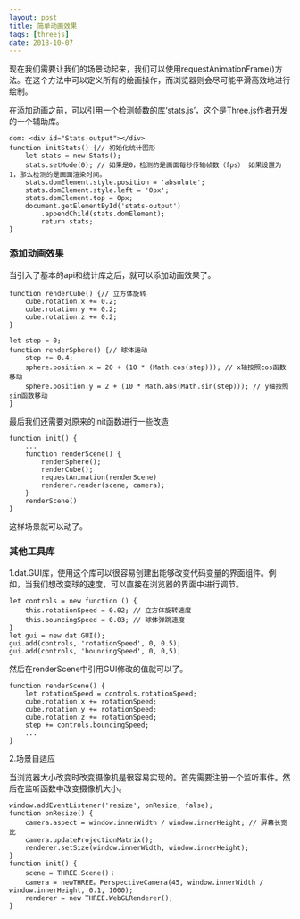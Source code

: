 ```yaml
---
layout: post
title: 简单动画效果
tags: [threejs]
date: 2018-10-07
---
```


现在我们需要让我们的场景动起来，我们可以使用requestAnimationFrame()方法。在这个方法中可以定义所有的绘画操作，而浏览器则会尽可能平滑高效地进行绘制。

在添加动画之前，可以引用一个检测帧数的库‘stats.js’，这个是Three.js作者开发的一个辅助库。

    dom: <div id="Stats-output"></div>
    function initStats() {// 初始化统计图形 
        let stats = new Stats();
        stats.setMode(0); // 如果是0，检测的是画面每秒传输帧数（fps） 如果设置为1，那么检测的是画面渲染时间。
        stats.domElement.style.position = 'absolute';
        stats.domElement.style.left = '0px';
        stats.domElement.top = 0px;
        document.getElementById('stats-output')
            .appendChild(stats.domElement);
            return stats;
    }

### 添加动画效果

当引入了基本的api和统计库之后，就可以添加动画效果了。

    function renderCube() {// 立方体旋转
        cube.rotation.x += 0.2;
        cube.rotation.y += 0.2;
        cube.rotation.z += 0.2;
    }

    let step = 0;
    function renderSphere() {// 球体运动
        step += 0.4;
        sphere.position.x = 20 + (10 * (Math.cos(step))); // x轴按照cos函数移动
        sphere.position.y = 2 + (10 * Math.abs(Math.sin(step))); // y轴按照sin函数移动
    }

最后我们还需要对原来的init函数进行一些改造

    function init() {
        ...
        function renderScene() {
            renderSphere();
            renderCube();
            requestAnimation(renderScene)
            renderer.render(scene, camera);
        }
        renderScene()
    }

这样场景就可以动了。

### 其他工具库

1.dat.GUI库，使用这个库可以很容易创建出能够改变代码变量的界面组件。例如，当我们想改变球的速度，可以直接在浏览器的界面中进行调节。

    let controls = new function () {
        this.rotationSpeed = 0.02; // 立方体旋转速度
        this.bouncingSpeed = 0.03; // 球体弹跳速度
    }
    let gui = new dat.GUI();
    gui.add(controls, 'rotationSpeed', 0, 0.5);
    gui.add(controls, 'bouncingSpeed', 0, 0,5);

然后在renderScene中引用GUI修改的值就可以了。

    function renderScene() {
        let rotationSpeed = controls.rotationSpeed;
        cube.rotation.x += rotationSpeed;
        cube.rotation.y += rotationSpeed;
        cube.rotation.z += rotationSpeed;
        step += controls.bouncingSpeed;
        ...
    }

2.场景自适应

当浏览器大小改变时改变摄像机是很容易实现的。首先需要注册一个监听事件。然后在监听函数中改变摄像机大小。

    window.addEventListener('resize', onResize, false);
    function onResize() {
        camera.aspect = window.innerWidth / window.innerHeight; // 屏幕长宽比
        camera.updateProjectionMatrix();
        renderer.setSize(window.innerWidth, window.innerHeight);
    }
    function init() {
        scene = THREE.Scene()；
        camera = newTHREE。PerspectiveCamera(45, window.innerWidth / window.innerHeight, 0.1, 1000);
        renderer = new THREE.WebGLRenderer();
    }

<!DOCTYPE html>

<html>

<head>
<title>Example 01.04 - Materials, light and animation</title>
<script type="text/javascript" src="http://pa71f4g8m.bkt.clouddn.com/three.js"></script>

<script type="text/javascript" src="http://pa71f4g8m.bkt.clouddn.com/stats.js"></script>
<style>
    body {
        /* set margin to 0 and overflow to hidden, to go fullscreen */
        margin: 0;
        overflow: hidden;
    }
</style>
</head>
<body>

<div id="Stats-output">
</div>
<!-- Div which will hold the Output -->
<div id="WebGL-output">
</div>

<!-- Javascript code that runs our Three.js examples -->
<script type="text/javascript">

    // once everything is loaded, we run our Three.js stuff.
    function init() {

        var stats = initStats();

        // create a scene, that will hold all our elements such as objects, cameras and lights.
        var scene = new THREE.Scene();

        // create a camera, which defines where we're looking at.
        var camera = new THREE.PerspectiveCamera(45, window.innerWidth / window.innerHeight, 0.1, 1000);

        // create a render and set the size
        var renderer = new THREE.WebGLRenderer();

        renderer.setClearColor(new THREE.Color(0xEEEEEE, 1.0));
        renderer.setSize(window.innerWidth, window.innerHeight);
        renderer.shadowMapEnabled = true;

        // create the ground plane
        var planeGeometry = new THREE.PlaneGeometry(60, 20, 1, 1);
        var planeMaterial = new THREE.MeshLambertMaterial({color: 0xffffff});
        var plane = new THREE.Mesh(planeGeometry, planeMaterial);
        plane.receiveShadow = true;

        // rotate and position the plane
        plane.rotation.x = -0.5 * Math.PI;
        plane.position.x = 15;
        plane.position.y = 0;
        plane.position.z = 0;

        // add the plane to the scene
        scene.add(plane);

        // create a cube
        var cubeGeometry = new THREE.BoxGeometry(4, 4, 4);
        var cubeMaterial = new THREE.MeshLambertMaterial({color: 0xff0000});
        var cube = new THREE.Mesh(cubeGeometry, cubeMaterial);
        cube.castShadow = true;


        // position the cube
        cube.position.x = -4;
        cube.position.y = 3;
        cube.position.z = 0;


        // add the cube to the scene
        scene.add(cube);

        var sphereGeometry = new THREE.SphereGeometry(4, 20, 20);
        var sphereMaterial = new THREE.MeshLambertMaterial({color: 0x7777ff});
        var sphere = new THREE.Mesh(sphereGeometry, sphereMaterial);

        // position the sphere
        sphere.position.x = 20;
        sphere.position.y = 0;
        sphere.position.z = 2;
        sphere.castShadow = true;

        // add the sphere to the scene
        scene.add(sphere);

        // position and point the camera to the center of the scene
        camera.position.x = -30;
        camera.position.y = 40;
        camera.position.z = 30;
        camera.lookAt(scene.position);

        // add subtle ambient lighting
        var ambientLight = new THREE.AmbientLight(0x0c0c0c);
        scene.add(ambientLight);

        // add spotlight for the shadows
        var spotLight = new THREE.SpotLight(0xffffff);
        spotLight.position.set(-40, 60, -10);
        spotLight.castShadow = true;
        scene.add(spotLight);

        // add the output of the renderer to the html element
        document.getElementById("WebGL-output").appendChild(renderer.domElement);

        // call the render function
        var step = 0;
       
        function renderCube() {
            cube.rotation.x += 0.02;
            cube.rotation.y += 0.02;
            cube.rotation.z += 0.02;
        }
        function renderSphere() {
            step += 0.04;
            sphere.position.x = 20 + ( 10 * (Math.cos(step)));
            sphere.position.y = 2 + ( 10 * Math.abs(Math.sin(step)));
        }
        function renderScene() {
            stats.update();
            // rotate the cube around its axes
          renderCube();
          renderSphere()
            // bounce the sphere up and down
          

            // render using requestAnimationFrame
            requestAnimationFrame(renderScene);
            renderer.render(scene, camera);
        }
        renderScene();
        function initStats() {

            var stats = new Stats();

            stats.setMode(0); // 0: fps, 1: ms

            // Align top-left
            stats.domElement.style.position = 'absolute';
            stats.domElement.style.left = '0px';
            stats.domElement.style.top = '0px';

            document.getElementById("Stats-output").appendChild(stats.domElement);

            return stats;
        }
    }
    window.onload = init;

</script>
</body>
</html>